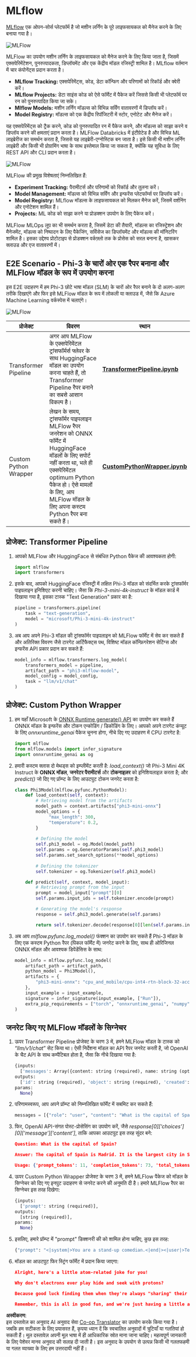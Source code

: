 <!--
CO_OP_TRANSLATOR_METADATA:
{
  "original_hash": "f61c383bbf0c3dac97e43f833c258731",
  "translation_date": "2025-05-08T05:36:13+00:00",
  "source_file": "md/02.Application/01.TextAndChat/Phi3/E2E_Phi-3-MLflow.md",
  "language_code": "hi"
}
-->
# MLflow

[MLflow](https://mlflow.org/) एक ओपन-सोर्स प्लेटफॉर्म है जो मशीन लर्निंग के पूरे लाइफसायकल को मैनेज करने के लिए बनाया गया है।

![MLFlow](../../../../../../translated_images/MlFlowmlops.ed16f47809d74d9ac0407bf43985ec022ad01f3d970083e465326951e43b2e01.hi.png)

MLFlow का उपयोग मशीन लर्निंग के लाइफसायकल को मैनेज करने के लिए किया जाता है, जिसमें एक्सपेरिमेंटेशन, पुनरुत्पादकता, डिप्लॉयमेंट और एक केंद्रीय मॉडल रजिस्ट्री शामिल है। MLflow वर्तमान में चार कंपोनेंट्स प्रदान करता है।

- **MLflow Tracking:** एक्सपेरिमेंट्स, कोड, डेटा कॉन्फिग और परिणामों को रिकॉर्ड और क्वेरी करें।
- **MLflow Projects:** डेटा साइंस कोड को ऐसे फॉर्मेट में पैकेज करें जिससे किसी भी प्लेटफॉर्म पर रन को पुनरुत्पादित किया जा सके।
- **Mlflow Models:** मशीन लर्निंग मॉडल्स को विभिन्न सर्विंग वातावरणों में डिप्लॉय करें।
- **Model Registry:** मॉडल्स को एक केंद्रीय रिपॉजिटरी में स्टोर, एनोटेट और मैनेज करें।

यह एक्सपेरिमेंट्स को ट्रैक करने, कोड को पुनरुत्पादित रन में पैकेज करने, और मॉडल्स को साझा करने व डिप्लॉय करने की क्षमताएं प्रदान करता है। MLFlow Databricks में इंटीग्रेटेड है और विभिन्न ML लाइब्रेरीज का समर्थन करता है, जिससे यह लाइब्रेरी-एग्नोस्टिक बन जाता है। इसे किसी भी मशीन लर्निंग लाइब्रेरी और किसी भी प्रोग्रामिंग भाषा के साथ इस्तेमाल किया जा सकता है, क्योंकि यह सुविधा के लिए REST API और CLI प्रदान करता है।

![MLFlow](../../../../../../translated_images/MLflow2.5a22eb718f6311d16f1a1952a047dc6b9e392649f1e0fc7bc3c3dcd65e3af07c.hi.png)

MLFlow की प्रमुख विशेषताएं निम्नलिखित हैं:

- **Experiment Tracking:** पैरामीटर्स और परिणामों को रिकॉर्ड और तुलना करें।
- **Model Management:** मॉडल्स को विभिन्न सर्विंग और इन्फरेंस प्लेटफॉर्म्स पर डिप्लॉय करें।
- **Model Registry:** MLflow मॉडल्स के लाइफसायकल को मिलकर मैनेज करें, जिसमें वर्शनिंग और एनोटेशन शामिल हैं।
- **Projects:** ML कोड को साझा करने या प्रोडक्शन उपयोग के लिए पैकेज करें।

MLFlow MLOps लूप का भी समर्थन करता है, जिसमें डेटा की तैयारी, मॉडल्स का रजिस्ट्रेशन और मैनेजमेंट, मॉडल्स को निष्पादन के लिए पैकेजिंग, सर्विसेज का डिप्लॉयमेंट और मॉडल्स की मॉनिटरिंग शामिल है। इसका उद्देश्य प्रोटोटाइप से प्रोडक्शन वर्कफ़्लो तक के प्रोसेस को सरल बनाना है, खासकर क्लाउड और एज वातावरणों में।

## E2E Scenario - Phi-3 के चारों ओर एक रैपर बनाना और MLFlow मॉडल के रूप में उपयोग करना

इस E2E उदाहरण में हम Phi-3 छोटे भाषा मॉडल (SLM) के चारों ओर रैपर बनाने के दो अलग-अलग तरीके दिखाएंगे और फिर इसे MLFlow मॉडल के रूप में लोकली या क्लाउड में, जैसे कि Azure Machine Learning वर्कस्पेस में चलाएंगे।

![MLFlow](../../../../../../translated_images/MlFlow1.fd745e47dbd3fecfee254096d496cdf1cb3e1789184f9efcead9c2a96e5a979b.hi.png)

| प्रोजेक्ट | विवरण | स्थान |
| ------------ | ----------- | -------- |
| Transformer Pipeline | अगर आप MLFlow के एक्सपेरिमेंटल ट्रांसफॉर्मर्स फ्लेवर के साथ HuggingFace मॉडल का उपयोग करना चाहते हैं, तो Transformer Pipeline रैपर बनाने का सबसे आसान विकल्प है। | [**TransformerPipeline.ipynb**](../../../../../../code/06.E2E/E2E_Phi-3-MLflow_TransformerPipeline.ipynb) |
| Custom Python Wrapper | लेखन के समय, ट्रांसफॉर्मर पाइपलाइन MLFlow रैपर जनरेशन को ONNX फॉर्मेट में HuggingFace मॉडलों के लिए सपोर्ट नहीं करता था, भले ही एक्सपेरिमेंटल optimum Python पैकेज हो। ऐसे मामलों के लिए, आप MLFlow मॉडल के लिए अपना कस्टम Python रैपर बना सकते हैं। | [**CustomPythonWrapper.ipynb**](../../../../../../code/06.E2E/E2E_Phi-3-MLflow_CustomPythonWrapper.ipynb) |

## प्रोजेक्ट: Transformer Pipeline

1. आपको MLFlow और HuggingFace से संबंधित Python पैकेज की आवश्यकता होगी:

    ``` Python
    import mlflow
    import transformers
    ```

2. इसके बाद, आपको HuggingFace रजिस्ट्री में लक्षित Phi-3 मॉडल को संदर्भित करके ट्रांसफॉर्मर पाइपलाइन इनिशिएट करनी चाहिए। जैसा कि _Phi-3-mini-4k-instruct_ के मॉडल कार्ड में दिखाया गया है, इसका टास्क "Text Generation" प्रकार का है:

    ``` Python
    pipeline = transformers.pipeline(
        task = "text-generation",
        model = "microsoft/Phi-3-mini-4k-instruct"
    )
    ```

3. अब आप अपने Phi-3 मॉडल की ट्रांसफॉर्मर पाइपलाइन को MLFlow फॉर्मेट में सेव कर सकते हैं और अतिरिक्त विवरण जैसे टारगेट आर्टिफैक्ट्स पथ, विशिष्ट मॉडल कॉन्फ़िगरेशन सेटिंग्स और इन्फरेंस API प्रकार प्रदान कर सकते हैं:

    ``` Python
    model_info = mlflow.transformers.log_model(
        transformers_model = pipeline,
        artifact_path = "phi3-mlflow-model",
        model_config = model_config,
        task = "llm/v1/chat"
    )
    ```

## प्रोजेक्ट: Custom Python Wrapper

1. हम यहाँ Microsoft के [ONNX Runtime generate() API](https://github.com/microsoft/onnxruntime-genai) का उपयोग कर सकते हैं ONNX मॉडल के इन्फरेंस और टोकन एन्कोडिंग / डिकोडिंग के लिए। आपको अपने टारगेट कंप्यूट के लिए _onnxruntime_genai_ पैकेज चुनना होगा, नीचे दिए गए उदाहरण में CPU टारगेट है:

    ``` Python
    import mlflow
    from mlflow.models import infer_signature
    import onnxruntime_genai as og
    ```

1. हमारी कस्टम क्लास दो मेथड्स को इम्प्लीमेंट करती है: _load_context()_ जो Phi-3 Mini 4K Instruct के **ONNX मॉडल**, **जनरेटर पैरामीटर्स** और **टोकनाइज़र** को इनिशियलाइज़ करता है; और _predict()_ जो दिए गए प्रॉम्प्ट के लिए आउटपुट टोकन जनरेट करता है:

    ``` Python
    class Phi3Model(mlflow.pyfunc.PythonModel):
        def load_context(self, context):
            # Retrieving model from the artifacts
            model_path = context.artifacts["phi3-mini-onnx"]
            model_options = {
                 "max_length": 300,
                 "temperature": 0.2,         
            }
        
            # Defining the model
            self.phi3_model = og.Model(model_path)
            self.params = og.GeneratorParams(self.phi3_model)
            self.params.set_search_options(**model_options)
            
            # Defining the tokenizer
            self.tokenizer = og.Tokenizer(self.phi3_model)
    
        def predict(self, context, model_input):
            # Retrieving prompt from the input
            prompt = model_input["prompt"][0]
            self.params.input_ids = self.tokenizer.encode(prompt)
    
            # Generating the model's response
            response = self.phi3_model.generate(self.params)
    
            return self.tokenizer.decode(response[0][len(self.params.input_ids):])
    ```

1. अब आप _mlflow.pyfunc.log_model()_ फंक्शन का उपयोग कर सकते हैं Phi-3 मॉडल के लिए एक कस्टम Python रैपर (पिकल फॉर्मेट में) जनरेट करने के लिए, साथ ही ओरिजिनल ONNX मॉडल और आवश्यक डिपेंडेंसिस के साथ:

    ``` Python
    model_info = mlflow.pyfunc.log_model(
        artifact_path = artifact_path,
        python_model = Phi3Model(),
        artifacts = {
            "phi3-mini-onnx": "cpu_and_mobile/cpu-int4-rtn-block-32-acc-level-4",
        },
        input_example = input_example,
        signature = infer_signature(input_example, ["Run"]),
        extra_pip_requirements = ["torch", "onnxruntime_genai", "numpy"],
    )
    ```

## जनरेट किए गए MLFlow मॉडलों के सिग्नेचर

1. ऊपर Transformer Pipeline प्रोजेक्ट के चरण 3 में, हमने MLFlow मॉडल के टास्क को “_llm/v1/chat_” सेट किया था। ऐसी निर्देशना मॉडल का API रैपर जनरेट करती है, जो OpenAI के चैट API के साथ कम्पैटिबल होता है, जैसा कि नीचे दिखाया गया है:

    ``` Python
    {inputs: 
      ['messages': Array({content: string (required), name: string (optional), role: string (required)}) (required), 'temperature': double (optional), 'max_tokens': long (optional), 'stop': Array(string) (optional), 'n': long (optional), 'stream': boolean (optional)],
    outputs: 
      ['id': string (required), 'object': string (required), 'created': long (required), 'model': string (required), 'choices': Array({finish_reason: string (required), index: long (required), message: {content: string (required), name: string (optional), role: string (required)} (required)}) (required), 'usage': {completion_tokens: long (required), prompt_tokens: long (required), total_tokens: long (required)} (required)],
    params: 
      None}
    ```

1. परिणामस्वरूप, आप अपने प्रॉम्प्ट को निम्नलिखित फॉर्मेट में सबमिट कर सकते हैं:

    ``` Python
    messages = [{"role": "user", "content": "What is the capital of Spain?"}]
    ```

1. फिर, OpenAI API-संगत पोस्ट-प्रोसेसिंग का उपयोग करें, जैसे _response[0][‘choices’][0][‘message’][‘content’]_, ताकि आपका आउटपुट इस तरह सुंदर बने:

    ``` JSON
    Question: What is the capital of Spain?
    
    Answer: The capital of Spain is Madrid. It is the largest city in Spain and serves as the political, economic, and cultural center of the country. Madrid is located in the center of the Iberian Peninsula and is known for its rich history, art, and architecture, including the Royal Palace, the Prado Museum, and the Plaza Mayor.
    
    Usage: {'prompt_tokens': 11, 'completion_tokens': 73, 'total_tokens': 84}
    ```

1. ऊपर Custom Python Wrapper प्रोजेक्ट के चरण 3 में, हमने MLFlow पैकेज को मॉडल के सिग्नेचर को दिए गए इनपुट उदाहरण से जनरेट करने की अनुमति दी है। हमारे MLFlow रैपर का सिग्नेचर इस तरह दिखेगा:

    ``` Python
    {inputs: 
      ['prompt': string (required)],
    outputs: 
      [string (required)],
    params: 
      None}
    ```

1. इसलिए, हमारे प्रॉम्प्ट में "prompt" डिक्शनरी की को शामिल होना चाहिए, कुछ इस तरह:

    ``` Python
    {"prompt": "<|system|>You are a stand-up comedian.<|end|><|user|>Tell me a joke about atom<|end|><|assistant|>",}
    ```

1. मॉडल का आउटपुट फिर स्ट्रिंग फॉर्मेट में प्रदान किया जाएगा:

    ``` JSON
    Alright, here's a little atom-related joke for you!
    
    Why don't electrons ever play hide and seek with protons?
    
    Because good luck finding them when they're always "sharing" their electrons!
    
    Remember, this is all in good fun, and we're just having a little atomic-level humor!
    ```

**अस्वीकरण**:  
इस दस्तावेज़ का अनुवाद AI अनुवाद सेवा [Co-op Translator](https://github.com/Azure/co-op-translator) का उपयोग करके किया गया है। जबकि हम सटीकता के लिए प्रयासरत हैं, कृपया ध्यान दें कि स्वचालित अनुवादों में त्रुटियाँ या गलतियां हो सकती हैं। मूल दस्तावेज़ अपनी मूल भाषा में ही आधिकारिक स्रोत माना जाना चाहिए। महत्वपूर्ण जानकारी के लिए पेशेवर मानव अनुवाद की सलाह दी जाती है। इस अनुवाद के उपयोग से उत्पन्न किसी भी गलतफहमी या गलत व्याख्या के लिए हम उत्तरदायी नहीं हैं।